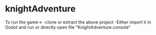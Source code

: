 # knightAdventure

To run the game->
-clone or extract the above project
-Either import it in Godot and run or directly open file "KnightAdventure.console"

